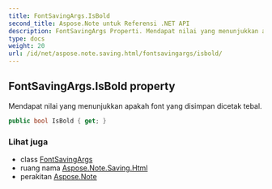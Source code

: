 ```yaml
---
title: FontSavingArgs.IsBold
second_title: Aspose.Note untuk Referensi .NET API
description: FontSavingArgs Properti. Mendapat nilai yang menunjukkan apakah font yang disimpan dicetak tebal.
type: docs
weight: 20
url: /id/net/aspose.note.saving.html/fontsavingargs/isbold/
---
```

## FontSavingArgs.IsBold property

Mendapat nilai yang menunjukkan apakah font yang disimpan dicetak tebal.

```csharp
public bool IsBold { get; }
```

### Lihat juga

* class [FontSavingArgs](../)
* ruang nama [Aspose.Note.Saving.Html](../../fontsavingargs/)
* perakitan [Aspose.Note](../../../)


